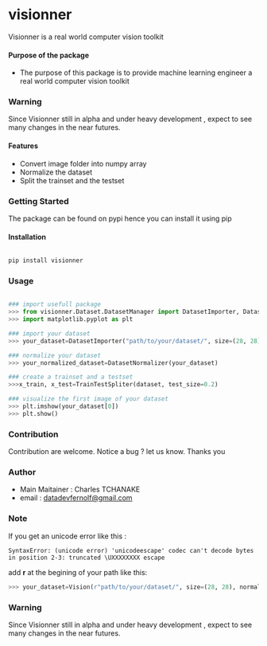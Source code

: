 # visionner
Visionner is a real world computer vision toolkit

#### Purpose of the package
+ The purpose of this package is to provide machine learning engineer a real world computer vision toolkit

### Warning

Since Visionner still in alpha and under heavy development , expect to see many changes in the near futures.

#### Features
+ Convert image folder into numpy array
+ Normalize the dataset
+ Split the trainset and the testset


### Getting Started
The package can be found on pypi hence you can install it using pip

#### Installation

```bash

pip install visionner

```

### Usage
```python

### import usefull package
>>> from visionner.Dataset.DatasetManager import DatasetImporter, DatasetNormalizer, TrainTestSpliter
>>> import matplotlib.pyplot as plt 

### import your dataset
>>> your_dataset=DatasetImporter("path/to/your/dataset/", size=(28, 28))

### normalize your dataset
>>> your_normalized_dataset=DatasetNormalizer(your_dataset)

### create a trainset and a testset
>>>x_train, x_test=TrainTestSpliter(dataset, test_size=0.2)

### visualize the first image of your dataset
>>> plt.imshow(your_dataset[0])
>>> plt.show()

```


### Contribution
Contribution are welcome.
Notice a bug ? let us know. Thanks you

### Author
+ Main Maitainer : Charles TCHANAKE
+ email : datadevfernolf@gmail.com 

### Note 

If you get an unicode error like  this :

```
SyntaxError: (unicode error) 'unicodeescape' codec can't decode bytes in position 2-3: truncated \UXXXXXXXX escape

```

add **r** at the begining of your path like this:

```python
>>> your_dataset=Vision(r"path/to/your/dataset/", size=(28, 28), normalize=True)
```

### Warning

Since Visionner still in alpha and under heavy development , expect to see many changes in the near futures.